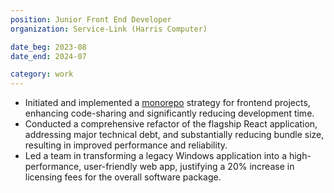 ```yaml
---
position: Junior Front End Developer
organization: Service-Link (Harris Computer)

date_beg: 2023-08
date_end: 2024-07

category: work
---
```


- Initiated and implemented a [monorepo](https://en.wikipedia.org/wiki/Monorepo) strategy for frontend projects, enhancing code-sharing and significantly reducing development time.
- Conducted a comprehensive refactor of the flagship React application, addressing major technical debt, and substantially reducing bundle size, resulting in improved performance and reliability.
- Led a team in transforming a legacy Windows application into a high-performance, user-friendly web app, justifying a 20% increase in licensing fees for the overall software package.
